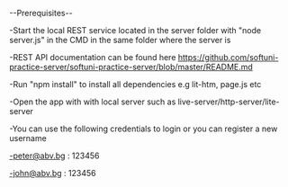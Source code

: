 --Prerequisites--

-Start the local REST service located in the server folder with "node server.js" in the CMD in the same folder where the server is

-REST API documentation can be found here https://github.com/softuni-practice-server/softuni-practice-server/blob/master/README.md

-Run "npm install" to install all dependencies e.g lit-htm, page.js etc

-Open the app with with local server such as live-server/http-server/lite-server

-You can use the following credentials to login or you can register a new username

-peter@abv.bg : 123456

-john@abv.bg : 123456
